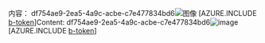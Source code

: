 <span data-ttu-id="b8a57-101">内容： df754ae9-2ea5-4a9c-acbe-c7e477834bd6![图像](595c5d30-18ef-44c6-8f76-de298dfadfdf.png)
[AZURE.INCLUDE [b-token](5d31da1e-fcbb-4c30-b1cc-8b3ee556a062.md)]</span><span class="sxs-lookup"><span data-stu-id="b8a57-101">Content: df754ae9-2ea5-4a9c-acbe-c7e477834bd6![image](595c5d30-18ef-44c6-8f76-de298dfadfdf.png)
[AZURE.INCLUDE [b-token](5d31da1e-fcbb-4c30-b1cc-8b3ee556a062.md)]</span></span>
